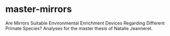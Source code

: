 # master-mirrors
Are Mirrors Suitable Environmental Enrichment Devices Regarding Different Primate Species? Analyses for the master thesis of Natalie Jeanneret. 
